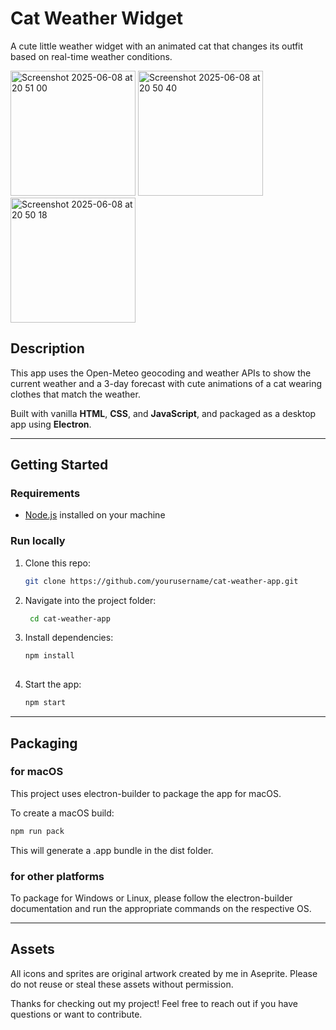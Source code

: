 # Cat Weather Widget

A cute little weather widget with an animated cat that changes its outfit based on real-time weather conditions.


<img width="200" alt="Screenshot 2025-06-08 at 20 51 00" src="https://github.com/user-attachments/assets/fa486b0f-e9ff-4f57-b3a6-86f1dbf435c9" />
<img width="200" alt="Screenshot 2025-06-08 at 20 50 40" src="https://github.com/user-attachments/assets/c40a007f-d316-4116-91cc-78c8079a726f" />
<img width="200" alt="Screenshot 2025-06-08 at 20 50 18" src="https://github.com/user-attachments/assets/08e735b1-0c07-4b21-a795-5e72c1eb091c" />


## Description

This app uses the Open-Meteo geocoding and weather APIs to show the current weather and a 3-day forecast with cute animations of a cat wearing clothes that match the weather. 

Built with vanilla **HTML**, **CSS**, and **JavaScript**, and packaged as a desktop app using **Electron**.

---
## Getting Started

### Requirements

- [Node.js](https://nodejs.org/) installed on your machine


### Run locally

1. Clone this repo:
    ```bash
   git clone https://github.com/yourusername/cat-weather-app.git
   
2. Navigate into the project folder:
   ```bash
    cd cat-weather-app

3. Install dependencies:
    ```bash
    npm install
  
4. Start the app:
    ```bash
    npm start

---
## Packaging 
### for macOS
This project uses electron-builder to package the app for macOS.

To create a macOS build:

```bash
npm run pack
```
This will generate a .app bundle in the dist folder.

### for other platforms
To package for Windows or Linux, please follow the electron-builder documentation and run the appropriate commands on the respective OS.

---
## Assets
All icons and sprites are original artwork created by me in Aseprite. Please do not reuse or steal these assets without permission. 






Thanks for checking out my project! Feel free to reach out if you have questions or want to contribute.





